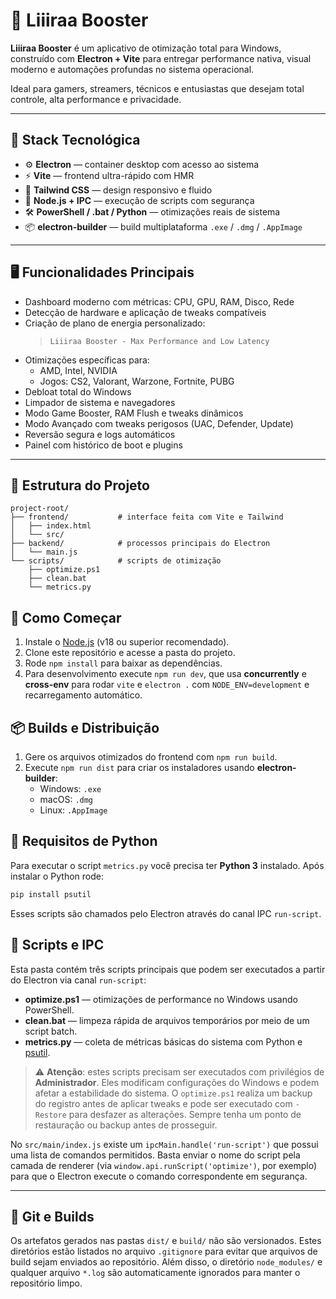 # 🚀 Liiiraa Booster

**Liiiraa Booster** é um aplicativo de otimização total para Windows, construído com **Electron + Vite** para entregar performance nativa, visual moderno e automações profundas no sistema operacional.

Ideal para gamers, streamers, técnicos e entusiastas que desejam total controle, alta performance e privacidade.

---

## 🧰 Stack Tecnológica

- ⚙️ **Electron** — container desktop com acesso ao sistema
- ⚡ **Vite** — frontend ultra-rápido com HMR
- 🎨 **Tailwind CSS** — design responsivo e fluido
- 🔌 **Node.js + IPC** — execução de scripts com segurança
- 🛠️ **PowerShell / .bat / Python** — otimizações reais de sistema
- 📦 **electron-builder** — build multiplataforma `.exe` / `.dmg` / `.AppImage`

---

## 🖥️ Funcionalidades Principais

- Dashboard moderno com métricas: CPU, GPU, RAM, Disco, Rede
- Detecção de hardware e aplicação de tweaks compatíveis
- Criação de plano de energia personalizado:
  > `Liiiraa Booster - Max Performance and Low Latency`
- Otimizações específicas para:
  - AMD, Intel, NVIDIA
  - Jogos: CS2, Valorant, Warzone, Fortnite, PUBG
- Debloat total do Windows
- Limpador de sistema e navegadores
- Modo Game Booster, RAM Flush e tweaks dinâmicos
- Modo Avançado com tweaks perigosos (UAC, Defender, Update)
- Reversão segura e logs automáticos
- Painel com histórico de boot e plugins

---

## 📁 Estrutura do Projeto

```text
project-root/
├── frontend/           # interface feita com Vite e Tailwind
│   ├── index.html
│   └── src/
├── backend/            # processos principais do Electron
│   └── main.js
└── scripts/            # scripts de otimização
    ├── optimize.ps1
    ├── clean.bat
    └── metrics.py
```

## 🚀 Como Começar

1. Instale o [Node.js](https://nodejs.org/) (v18 ou superior recomendado).
2. Clone este repositório e acesse a pasta do projeto.
3. Rode `npm install` para baixar as dependências.
4. Para desenvolvimento execute `npm run dev`, que usa **concurrently** e **cross-env** para rodar `vite` e `electron .` com `NODE_ENV=development` e recarregamento automático.


## 📦 Builds e Distribuição

1. Gere os arquivos otimizados do frontend com `npm run build`.
2. Execute `npm run dist` para criar os instaladores usando **electron-builder**:
   - Windows: `.exe`
   - macOS: `.dmg`
   - Linux: `.AppImage`

## 🐍 Requisitos de Python

Para executar o script `metrics.py` você precisa ter **Python 3** instalado. Após
instalar o Python rode:

```bash
pip install psutil
```

Esses scripts são chamados pelo Electron através do canal IPC `run-script`.

## 📝 Scripts e IPC

Esta pasta contém três scripts principais que podem ser executados a partir do
Electron via canal `run-script`:

- **optimize.ps1** — otimizações de performance no Windows usando PowerShell.
- **clean.bat** — limpeza rápida de arquivos temporários por meio de um script
  batch.
- **metrics.py** — coleta de métricas básicas do sistema com Python e
  [psutil](https://pypi.org/project/psutil/).

> ⚠️ **Atenção**: estes scripts precisam ser executados com privilégios de
> **Administrador**. Eles modificam configurações do Windows e podem afetar a
> estabilidade do sistema. O `optimize.ps1` realiza um backup do registro antes
> de aplicar tweaks e pode ser executado com `-Restore` para desfazer as
> alterações. Sempre tenha um ponto de restauração ou backup antes de prosseguir.

No `src/main/index.js` existe um `ipcMain.handle('run-script')` que possui uma
lista de comandos permitidos. Basta enviar o nome do script pela camada de
renderer (via `window.api.runScript('optimize')`, por exemplo) para que o
Electron execute o comando correspondente em segurança.


---

## 📂 Git e Builds

Os artefatos gerados nas pastas `dist/` e `build/` não são versionados. Estes diretórios estão listados no arquivo `.gitignore` para evitar que arquivos de build sejam enviados ao repositório. Além disso, o diretório `node_modules/` e qualquer arquivo `*.log` são automaticamente ignorados para manter o repositório limpo.
